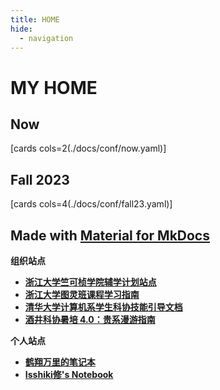 ```yaml
---
title: HOME
hide:
  - navigation
---
```


# MY HOME

## Now

[cards cols=2(./docs/conf/now.yaml)]

## Fall 2023

[cards cols=4(./docs/conf/fall23.yaml)]

## Made with [Material for MkDocs](https://squidfunk.github.io/mkdocs-material/)

**组织站点**

-   [**浙江大学竺可桢学院辅学计划站点**](https://ckc-agc.bowling233.top/)
-   [**浙江大学图灵班课程学习指南**](https://zju-turing.github.io/TuringCourses/)
-   [**清华大学计算机系学生科协技能引导文档**](https://docs.net9.org/)
-   [**酒井科协暑培 4.0：贵系漫游指南**](https://summer23.net9.org/)

**个人站点**

-   [**鹤翔万里的笔记本**](https://note.tonycrane.cc/)
-   [**Isshiki修's Notebook**](https://note.isshikih.top/)

